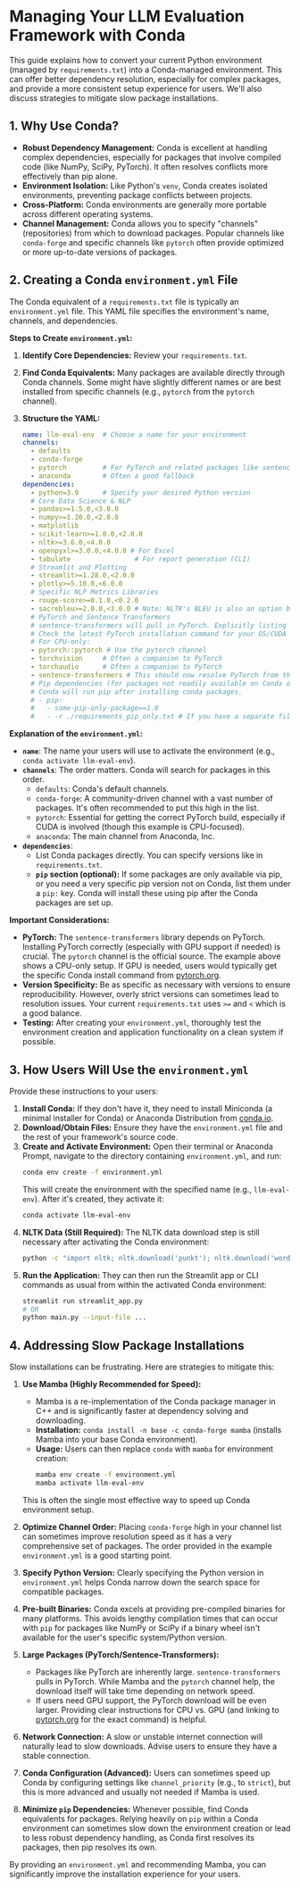 # Managing Your LLM Evaluation Framework with Conda

This guide explains how to convert your current Python environment (managed by `requirements.txt`) into a Conda-managed environment. This can offer better dependency resolution, especially for complex packages, and provide a more consistent setup experience for users. We'll also discuss strategies to mitigate slow package installations.

## 1. Why Use Conda?

* **Robust Dependency Management:** Conda is excellent at handling complex dependencies, especially for packages that involve compiled code (like NumPy, SciPy, PyTorch). It often resolves conflicts more effectively than pip alone.
* **Environment Isolation:** Like Python's `venv`, Conda creates isolated environments, preventing package conflicts between projects.
* **Cross-Platform:** Conda environments are generally more portable across different operating systems.
* **Channel Management:** Conda allows you to specify "channels" (repositories) from which to download packages. Popular channels like `conda-forge` and specific channels like `pytorch` often provide optimized or more up-to-date versions of packages.

## 2. Creating a Conda `environment.yml` File

The Conda equivalent of a `requirements.txt` file is typically an `environment.yml` file. This YAML file specifies the environment's name, channels, and dependencies.

**Steps to Create `environment.yml`:**

1.  **Identify Core Dependencies:** Review your `requirements.txt`.
2.  **Find Conda Equivalents:** Many packages are available directly through Conda channels. Some might have slightly different names or are best installed from specific channels (e.g., `pytorch` from the `pytorch` channel).
3.  **Structure the YAML:**

    ```yaml
    name: llm-eval-env  # Choose a name for your environment
    channels:
      - defaults
      - conda-forge
      - pytorch         # For PyTorch and related packages like sentence-transformers
      - anaconda        # Often a good fallback
    dependencies:
      - python=3.9      # Specify your desired Python version
      # Core Data Science & NLP
      - pandas>=1.5.0,<3.0.0
      - numpy>=1.20.0,<2.0.0
      - matplotlib
      - scikit-learn>=1.0.0,<2.0.0
      - nltk>=3.6.0,<4.0.0
      - openpyxl>=3.0.0,<4.0.0 # For Excel
      - tabulate                # For report generation (CLI)
      # Streamlit and Plotting
      - streamlit>=1.28.0,<2.0.0
      - plotly>=5.10.0,<6.0.0
      # Specific NLP Metrics Libraries
      - rouge-score>=0.1.0,<0.2.0
      - sacrebleu>=2.0.0,<3.0.0 # Note: NLTK's BLEU is also an option but SacreBLEU is often preferred
      # PyTorch and Sentence Transformers
      # sentence-transformers will pull in PyTorch. Explicitly listing PyTorch can help.
      # Check the latest PyTorch installation command for your OS/CUDA version from pytorch.org
      # For CPU-only:
      - pytorch::pytorch # Use the pytorch channel
      - torchvision     # Often a companion to PyTorch
      - torchaudio      # Often a companion to PyTorch
      - sentence-transformers # This should now resolve PyTorch from the pytorch channel
      # Pip dependencies (for packages not readily available on Conda or for specific versions)
      # Conda will run pip after installing conda packages.
      # - pip:
      #   - some-pip-only-package==1.0 
      #   - -r ./requirements_pip_only.txt # If you have a separate file for pip-only
    ```

**Explanation of the `environment.yml`:**

* **`name`**: The name your users will use to activate the environment (e.g., `conda activate llm-eval-env`).
* **`channels`**: The order matters. Conda will search for packages in this order.
    * `defaults`: Conda's default channels.
    * `conda-forge`: A community-driven channel with a vast number of packages. It's often recommended to put this high in the list.
    * `pytorch`: Essential for getting the correct PyTorch build, especially if CUDA is involved (though this example is CPU-focused).
    * `anaconda`: The main channel from Anaconda, Inc.
* **`dependencies`**:
    * List Conda packages directly. You can specify versions like in `requirements.txt`.
    * **`pip` section (optional):** If some packages are only available via pip, or you need a very specific pip version not on Conda, list them under a `pip:` key. Conda will install these using pip after the Conda packages are set up.

**Important Considerations:**

* **PyTorch:** The `sentence-transformers` library depends on PyTorch. Installing PyTorch correctly (especially with GPU support if needed) is crucial. The `pytorch` channel is the official source. The example above shows a CPU-only setup. If GPU is needed, users would typically get the specific Conda install command from [pytorch.org](https://pytorch.org/).
* **Version Specificity:** Be as specific as necessary with versions to ensure reproducibility. However, overly strict versions can sometimes lead to resolution issues. Your current `requirements.txt` uses `>=` and `<` which is a good balance.
* **Testing:** After creating your `environment.yml`, thoroughly test the environment creation and application functionality on a clean system if possible.

## 3. How Users Will Use the `environment.yml`

Provide these instructions to your users:

1.  **Install Conda:** If they don't have it, they need to install Miniconda (a minimal installer for Conda) or Anaconda Distribution from [conda.io](https://conda.io/projects/conda/en/latest/user-guide/install/index.html).
2.  **Download/Obtain Files:** Ensure they have the `environment.yml` file and the rest of your framework's source code.
3.  **Create and Activate Environment:**
    Open their terminal or Anaconda Prompt, navigate to the directory containing `environment.yml`, and run:
    ```bash
    conda env create -f environment.yml
    ```
    This will create the environment with the specified name (e.g., `llm-eval-env`). After it's created, they activate it:
    ```bash
    conda activate llm-eval-env
    ```
4.  **NLTK Data (Still Required):**
    The NLTK data download step is still necessary after activating the Conda environment:
    ```bash
    python -c "import nltk; nltk.download('punkt'); nltk.download('wordnet'); nltk.download('omw-1.4')"
    ```
5.  **Run the Application:**
    They can then run the Streamlit app or CLI commands as usual from within the activated Conda environment:
    ```bash
    streamlit run streamlit_app.py
    # OR
    python main.py --input-file ...
    ```

## 4. Addressing Slow Package Installations

Slow installations can be frustrating. Here are strategies to mitigate this:

1.  **Use Mamba (Highly Recommended for Speed):**
    * Mamba is a re-implementation of the Conda package manager in C++ and is significantly faster at dependency solving and downloading.
    * **Installation:** `conda install -n base -c conda-forge mamba` (installs Mamba into your base Conda environment).
    * **Usage:** Users can then replace `conda` with `mamba` for environment creation:
        ```bash
        mamba env create -f environment.yml
        mamba activate llm-eval-env
        ```
    This is often the single most effective way to speed up Conda environment setup.

2.  **Optimize Channel Order:**
    Placing `conda-forge` high in your channel list can sometimes improve resolution speed as it has a very comprehensive set of packages. The order provided in the example `environment.yml` is a good starting point.

3.  **Specify Python Version:**
    Clearly specifying the Python version in `environment.yml` helps Conda narrow down the search space for compatible packages.

4.  **Pre-built Binaries:**
    Conda excels at providing pre-compiled binaries for many platforms. This avoids lengthy compilation times that can occur with `pip` for packages like NumPy or SciPy if a binary wheel isn't available for the user's specific system/Python version.

5.  **Large Packages (PyTorch/Sentence-Transformers):**
    * Packages like PyTorch are inherently large. `sentence-transformers` pulls in PyTorch. While Mamba and the `pytorch` channel help, the download itself will take time depending on network speed.
    * If users need GPU support, the PyTorch download will be even larger. Providing clear instructions for CPU vs. GPU (and linking to [pytorch.org](https://pytorch.org/) for the exact command) is helpful.

6.  **Network Connection:**
    A slow or unstable internet connection will naturally lead to slow downloads. Advise users to ensure they have a stable connection.

7.  **Conda Configuration (Advanced):**
    Users can sometimes speed up Conda by configuring settings like `channel_priority` (e.g., to `strict`), but this is more advanced and usually not needed if Mamba is used.

8.  **Minimize `pip` Dependencies:**
    Whenever possible, find Conda equivalents for packages. Relying heavily on `pip` within a Conda environment can sometimes slow down the environment creation or lead to less robust dependency handling, as Conda first resolves its packages, then pip resolves its own.

By providing an `environment.yml` and recommending Mamba, you can significantly improve the installation experience for your users.
